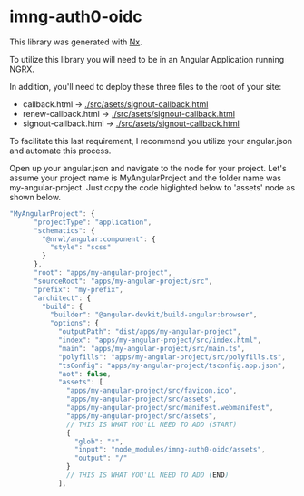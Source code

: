 # imng-auth0-oidc

This library was generated with [Nx](https://nx.dev).

To utilize this library you will need to be in an Angular Application running NGRX.

In addition, you'll need to deploy these three files to the root of your site:

- callback.html -> [./src/asets/signout-callback.html](./src/asets/signout-callback.html)
- renew-callback.html -> [./src/asets/signout-callback.html](./src/asets/signout-callback.html)
- signout-callback.html -> [./src/asets/signout-callback.html](./src/asets/signout-callback.html)

To facilitate this last requirement, I recommend you utilize your angular.json and automate this process.

Open up your angular.json and navigate to the node for your project. Let's assume your project name is MyAngularProject and the folder name was my-angular-project. Just copy the code higlighted below to 'assets' node as shown below.

```javascript
"MyAngularProject": {
      "projectType": "application",
      "schematics": {
        "@nrwl/angular:component": {
          "style": "scss"
        }
      },
      "root": "apps/my-angular-project",
      "sourceRoot": "apps/my-angular-project/src",
      "prefix": "my-prefix",
      "architect": {
        "build": {
          "builder": "@angular-devkit/build-angular:browser",
          "options": {
            "outputPath": "dist/apps/my-angular-project",
            "index": "apps/my-angular-project/src/index.html",
            "main": "apps/my-angular-project/src/main.ts",
            "polyfills": "apps/my-angular-project/src/polyfills.ts",
            "tsConfig": "apps/my-angular-project/tsconfig.app.json",
            "aot": false,
            "assets": [
              "apps/my-angular-project/src/favicon.ico",
              "apps/my-angular-project/src/assets",
              "apps/my-angular-project/src/manifest.webmanifest",
              "apps/my-angular-project/src/assets",
              // THIS IS WHAT YOU'LL NEED TO ADD (START)
              {
                "glob": "*",
                "input": "node_modules/imng-auth0-oidc/assets",
                "output": "/"
              }
              // THIS IS WHAT YOU'LL NEED TO ADD (END)
            ],
```

